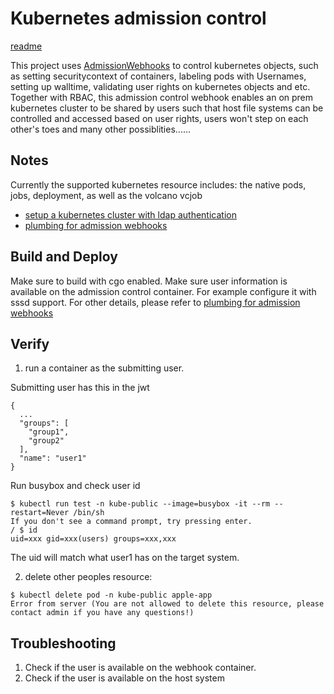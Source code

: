 # Kubernetes admission control

[readme](https://github.com/fengpinghu/addmissionctl)

This project uses [AdmissionWebhooks](https://kubernetes.io/docs/admin/admission-controllers/) to control kubernetes objects, such as setting securitycontext of containers, labeling pods with Usernames, setting up walltime, validating user rights on kubernetes objects and etc. Together with RBAC, this admission control webhook enables an on prem kubernetes cluster to be shared by users such that host file systems can be controlled and accessed based on user rights, users won't step on each other's toes and many other possiblities...... 

## Notes

Currently the supported kubernetes resource includes:
the native pods, jobs, deployment, as well as the volcano vcjob

- [setup a kubernetes cluster with ldap authentication](https://github.com/krishnapmv/k8s-ldap)
- [plumbing for admission webhooks](https://github.com/morvencao/kube-mutating-webhook-tutorial) 



## Build and Deploy
Make sure to build with cgo enabled.
Make sure user information is available on the admission control container. For example configure it with sssd support.
For other details, please refer to [plumbing for admission webhooks](https://github.com/morvencao/kube-mutating-webhook-tutorial)

## Verify

1. run a container as the submitting user.

Submitting user has this in the jwt
```
{
  ... 
  "groups": [
    "group1",
    "group2"
  ],
  "name": "user1"
}
```

Run busybox and check user id
```
$ kubectl run test -n kube-public --image=busybox -it --rm --restart=Never /bin/sh
If you don't see a command prompt, try pressing enter.
/ $ id
uid=xxx gid=xxx(users) groups=xxx,xxx
```

The uid will match what user1 has on the target system.

2. delete other peoples resource:

```
$ kubectl delete pod -n kube-public apple-app
Error from server (You are not allowed to delete this resource, please contact admin if you have any questions!)
```

## Troubleshooting

1. Check if the user is available on the webhook container.
2. Check if the user is available on the host system 
